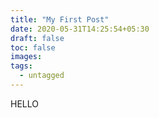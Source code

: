 ```yaml
---
title: "My First Post"
date: 2020-05-31T14:25:54+05:30
draft: false
toc: false
images:
tags:
  - untagged
---
```


HELLO

